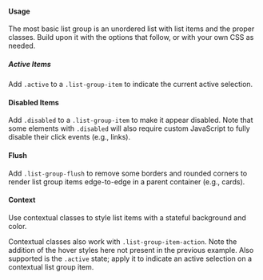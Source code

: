 #### Usage

The most basic list group is an unordered list with list items and the proper classes. Build upon it with the options that follow, or with your own CSS as needed.

##### Active Items

Add `.active` to a `.list-group-item` to indicate the current active selection.

#### Disabled Items

Add `.disabled` to a `.list-group-item` to make it appear disabled. Note that some elements with `.disabled` will also require custom JavaScript to fully disable their click events (e.g., links).

#### Flush

Add `.list-group-flush` to remove some borders and rounded corners to render list group items edge-to-edge in a parent container (e.g., cards).

#### Context

Use contextual classes to style list items with a stateful background and color.

Contextual classes also work with `.list-group-item-action`. Note the addition of the hover styles here not present in the previous example. Also supported is the `.active` state; apply it to indicate an active selection on a contextual list group item.

